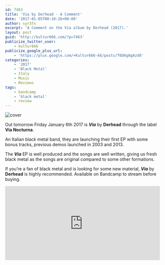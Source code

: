 ```yaml
---
id: 7463
title: 'Via by Derhead - A Comment'
date: '2017-01-05T00:10:26+00:00'
author: syr3fx
excerpt: 'A Comment on the Via album by Derhead (2017).'
layout: post
guid: 'http://kultur666.com/?p=7463'
publicize_twitter_user:
    - kultur666
publicize_google_plus_url:
    - 'https://plus.google.com/+Kultur666-k6/posts/T6D6g6gAzd8'
categories:
    - '2017'
    - 'Black Metal'
    - Italy
    - Music
    - Reviews
tags:
    - bandcamp
    - 'black metal'
    - review
---
```


![cover](http://localhost:8080/wp-content/uploads/2017/01/cover.jpg)

Out tomorrow Friday January 6th 2017 is ***Via*** by **Derhead** through the label **Via Nocturna**.

An Italian black metal band, they are launching their first EP with some bonus tracks, previous demos launched in 2003 and 2013.

The ***Via*** EP is well produced and the songs are well written, giving us fresh black metal as the songs are original compared to some other formations.

If you’re a fan of black metal and is looking for some new material, ***Via*** by **Derhead** is highly recommended. Available on Bandcamp to stream before buying.

<iframe style="border: 0; width: 100%; height: 241px;" src="https://bandcamp.com/EmbeddedPlayer/album=190960442/size=large/bgcol=333333/linkcol=e99708/tracklist=false/transparent=true/" seamless></iframe>